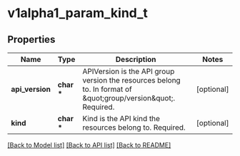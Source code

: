 # v1alpha1_param_kind_t

## Properties
Name | Type | Description | Notes
------------ | ------------- | ------------- | -------------
**api_version** | **char \*** | APIVersion is the API group version the resources belong to. In format of \&quot;group/version\&quot;. Required. | [optional] 
**kind** | **char \*** | Kind is the API kind the resources belong to. Required. | [optional] 

[[Back to Model list]](../README.md#documentation-for-models) [[Back to API list]](../README.md#documentation-for-api-endpoints) [[Back to README]](../README.md)



